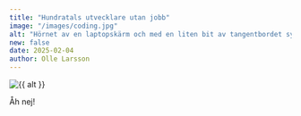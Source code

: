 ```yaml
---
title: "Hundratals utvecklare utan jobb"
image: "/images/coding.jpg"
alt: "Hörnet av en laptopskärm och med en liten bit av tangentbordet synligt. En css-kodsnutt syns på skärmen."
new: false
date: 2025-02-04
author: Olle Larsson
---
```


<img eleventy:ignore src=" {{ image }}" alt=" {{ alt }}">

Åh nej!